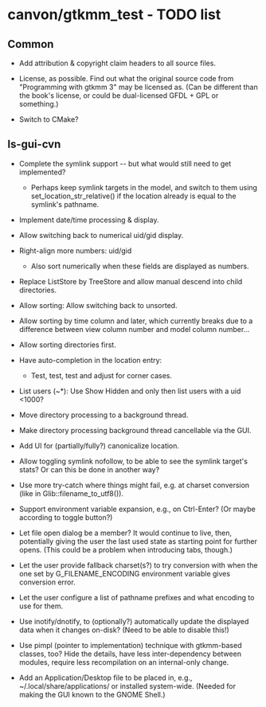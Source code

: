 # canvon/gtkmm\_test - TODO list


## Common

  * Add attribution & copyright claim headers to all source files.

  * License, as possible.  Find out what the original source code
    from "Programming with gtkmm 3" may be licensed as. (Can be
	different than the book's license, or could be dual-licensed
	GFDL + GPL or something.)

  * Switch to CMake?


## ls-gui-cvn

  * Complete the symlink support -- but what would still need to get implemented?

    * Perhaps keep symlink targets in the model,
      and switch to them using set_location_str_relative()
      if the location already is equal to the symlink's pathname.

  * Implement date/time processing & display.

  * Allow switching back to numerical uid/gid display.

  * Right-align more numbers: uid/gid

    * Also sort numerically when these fields are displayed as numbers.

  * Replace ListStore by TreeStore and allow manual descend into child directories.

  * Allow sorting: Allow switching back to unsorted.

  * Allow sorting by time column and later, which currently breaks
    due to a difference between view column number and model column number...

  * Allow sorting directories first.

  * Have auto-completion in the location entry:

    * Test, test, test and adjust for corner cases.

  * List users (~*): Use Show Hidden and only then list users
    with a uid <1000?

  * Move directory processing to a background thread.

  * Make directory processing background thread cancellable via the GUI.

  * Add UI for (partially/fully?) canonicalize location.

  * Allow toggling symlink nofollow, to be able to see the symlink target's stats?
    Or can this be done in another way?

  * Use more try-catch where things might fail, e.g. at charset conversion
    (like in Glib::filename_to_utf8()).

  * Support environment variable expansion, e.g., on Ctrl-Enter?
    (Or maybe according to toggle button?)

  * Let file open dialog be a member? It would continue to live, then,
    potentially giving the user the last used state as starting point
    for further opens. (This could be a problem when introducing tabs, though.)

  * Let the user provide fallback charset(s?) to try conversion with when
    the one set by G_FILENAME_ENCODING environment variable gives conversion
    error.

  * Let the user configure a list of pathname prefixes and what encoding
    to use for them.

  * Use inotify/dnotify, to (optionally?) automatically update the displayed data
    when it changes on-disk? (Need to be able to disable this!)

  * Use pimpl (pointer to implementation) technique with gtkmm-based classes,
    too? Hide the details, have less inter-dependency between modules,
    require less recompilation on an internal-only change.

  * Add an Application/Desktop file to be placed in, e.g.,
    ~/.local/share/applications/ or installed system-wide.
    (Needed for making the GUI known to the GNOME Shell.)

